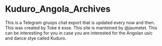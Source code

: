 # Kuduro_Angola_Archives
This is a Telegram gruops chat export that is updated every now and then. This was created by Toke é esse. This site is manteined by @jaumetet. This can be interestiing for you in case you are interested for the Angolan usic and dance stye called Kuduro.
